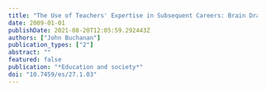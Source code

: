```yaml
---
title: "The Use of Teachers' Expertise in Subsequent Careers: Brain Drain, Skill Spill?"
date: 2009-01-01
publishDate: 2021-08-20T12:05:59.292443Z
authors: ["John Buchanan"]
publication_types: ["2"]
abstract: ""
featured: false
publication: "*Education and society*"
doi: "10.7459/es/27.1.03"
---
```


